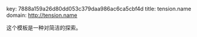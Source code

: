 key: 7888a159a26d80dd053c379daa986ac6ca5cbf4d
title: tension.name
domain: http://tension.name

这个模板是一种对简洁的探索。